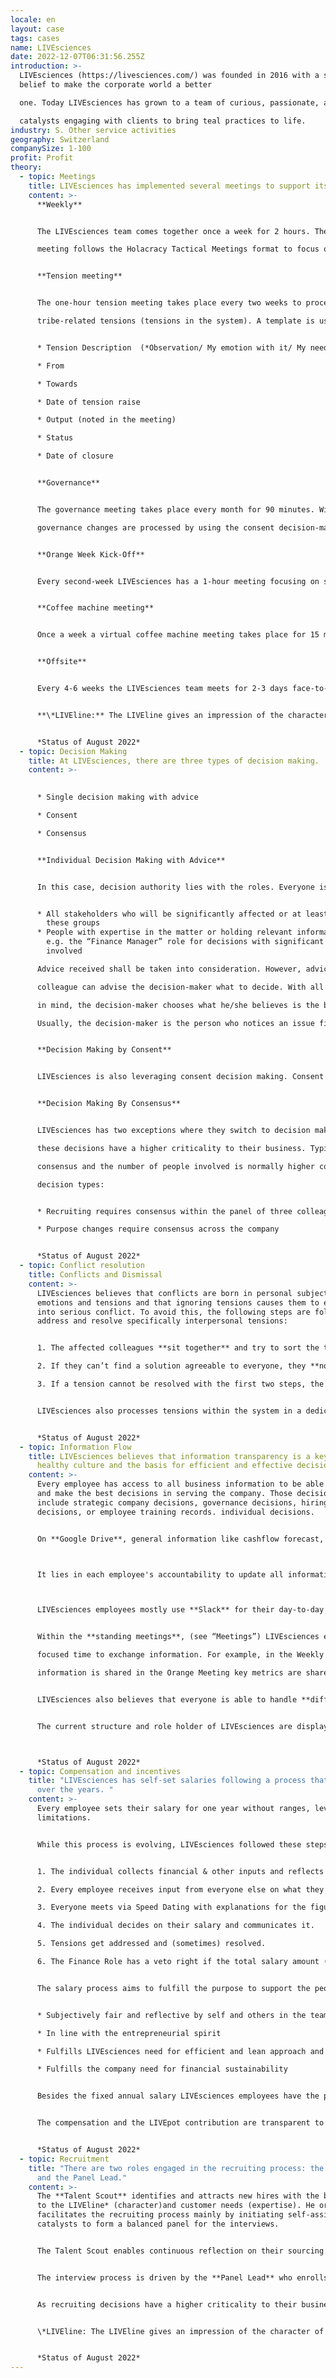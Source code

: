 ```yaml
---
locale: en
layout: case
tags: cases
name: LIVEsciences
date: 2022-12-07T06:31:56.255Z
introduction: >-
  LIVEsciences (https://livesciences.com/) was founded in 2016 with a strong
  belief to make the corporate world a better

  one. Today LIVEsciences has grown to a team of curious, passionate, and experienced

  catalysts engaging with clients to bring teal practices to life.
industry: S. Other service activities
geography: Switzerland
companySize: 1-100
profit: Profit
theory:
  - topic: Meetings
    title: LIVEsciences has implemented several meetings to support its structure.
    content: >-
      **Weekly**


      The LIVEsciences team comes together once a week for 2 hours. The first part of the Weekly

      meeting follows the Holacracy Tactical Meetings format to focus on operational work and operational tensions. The second part is focused on exchange and connection. In this part, they focus on bringing their culture and values (captured in the LIVEline* https://livesciences.com/liveline/) to life and reflecting on it. Team members then share how their week was in general e.g. on project work or upskilling. Further team members can share their stress level, learnings, praise, and success of the week.


      **Tension meeting**


      The one-hour tension meeting takes place every two weeks to process all emotional

      tribe-related tensions (tensions in the system). A template is used which follows the structure of non-violent communication. Tensions might be solved by being shared and discussed, specific actions to be taken, or they might be revisited again later. 


      * Tension Description  (*Observation/ My emotion with it/ My need/ My wish*)

      * From

      * Towards

      * Date of tension raise

      * Output (noted in the meeting)

      * Status

      * Date of closure


      **Governance**


      The governance meeting takes place every month for 90 minutes. Within this meeting,

      governance changes are processed by using the consent decision-making after a proposal is raised. Further tensions directed towards any governance topic are processed (tensions on the system). Proposals follow the structure of describing the tension, proposal and next steps to be taken. Once the proposal follows the consent decision process the governance decision will be implemented.


      **Orange Week Kick-Off**


      Every second-week LIVEsciences has a 1-hour meeting focusing on several financial metrics. Even though all numbers and metrics are transparent, this meeting ensures that information is understood by everyone. Furthermore, it gives room to ask questions and discuss.


      **Coffee machine meeting**


      Once a week a virtual coffee machine meeting takes place for 15 minutes for anyone that would like to connect with others.


      **Offsite**


      Every 4-6 weeks the LIVEsciences team meets for 2-3 days face-to-face to create belonging, trust, and connection within the team. This time is also used for some efficient face-to-face working, upskilling, or team development.


      **\*LIVEline:** The LIVEline gives an impression of the character of LIVEsciences. It summarises who they are and what they think is the right way of working together. For example, it includes values, principles, and behaviors the team is striving for and triggers passionate discussions on different situations in their day-to-day work life (https://livesciences.com/liveline/).


      *Status of August 2022*
  - topic: Decision Making
    title: At LIVEsciences, there are three types of decision making.
    content: >-
      

      * Single decision making with advice

      * Consent

      * Consensus 


      **Individual Decision Making with Advice**


      In this case, decision authority lies with the roles. Everyone is entitled to take any decision at any time – LIVEsciences team members trust each other to do the right thing no matter what. This is the most common decision at LIVEsciences and it typically involves only a few people. An example of an individual decision is deciding how to create a workshop. As a default rule, LIVEsciences uses single decision-making combined with the advice process, meaning that any person can take any decision after seeking advice from:


      * All stakeholders who will be significantly affected or at least key representatives of 
        these groups
      * People with expertise in the matter or holding relevant information for this decision,
        e.g. the “Finance Manager” role for decisions with significant out-of-pocket cost
        involved

      Advice received shall be taken into consideration. However, advice is simply advice. No 

      colleague can advise the decision-maker what to decide. With all the advice and perspectives 

      in mind, the decision-maker chooses what he/she believes is the best course of action. 

      Usually, the decision-maker is the person who notices an issue first, he/she is the owner of a specific role or he/she is affected by the issue.


      **Decision Making by Consent**


      LIVEsciences is also leveraging consent decision making. Consent means the absence of objections and going with a “good enough for now, safe enough to try” solution. When there are any objections, i.e. significant risks to the survival of the company, the decision cannot be taken, and the objections need to be dealt with (e.g., by seeking understanding or revising content).


      **Decision Making By Consensus**


      LIVEsciences has two exceptions where they switch to decision making by consensus as

      these decisions have a higher criticality to their business. Typically very few decisions require

      consensus and the number of people involved is normally higher compared to the other

      decision types:


      * Recruiting requires consensus within the panel of three colleagues

      * Purpose changes require consensus across the company


      *Status of August 2022*
  - topic: Conflict resolution
    title: Conflicts and Dismissal
    content: >-
      LIVEsciences believes that conflicts are born in personal subjective
      emotions and tensions and that ignoring tensions causes them to escalate
      into serious conflict. To avoid this, the following steps are followed to
      address and resolve specifically interpersonal tensions:


      1. The affected colleagues **sit together** and try to sort the tension out privately or process it in a dedicated meeting.

      2. If they can’t find a solution agreeable to everyone, they **nominate a colleague** they trust **to act as a mediator** or **call an external mediator**. The mediator doesn’t impose a decision. Rather, he or she supports the participants in coming to their own solution.

      3. If a tension cannot be resolved with the first two steps, the person with the tension can make a **proposal for dismissal** in Consent Decision Mode, where everybody can object except the person who is proposed to be dismissed. When there is no objection, the responsible person owning this accountability (currently Admin/Legal) is asked to formally give notice on behalf of the consent decision taken before.


      LIVEsciences also processes tensions within the system in a dedicated Tension Meeting and tensions on the system in the Governance Meeting (see “Meetings” for further information).


      *Status of August 2022*
  - topic: Information Flow
    title: LIVEsciences believes that information transparency is a key element of a
      healthy culture and the basis for efficient and effective decision-making.
    content: >-
      Every employee has access to all business information to be able to sense
      and make the best decisions in serving the company. Those decisions
      include strategic company decisions, governance decisions, hiring
      decisions, or employee training records. individual decisions.


      On **Google Drive**, general information like cashflow forecast, CRM, project pipeline, and recruitment information are accessible for each employee. Individual information is transparent e.g. salary information, utilization rate, capacity planning, or vacation planning. Other platforms reveal information on booked hours, expense claims, and credit card billing. More detailed information on the financial situation of LIVEsciences is always available from the finance role holders.



      It lies in each employee's accountability to update all information so that LIVEsciences employees have an up-to-date overview of the key data.



      LIVEsciences employees mostly use **Slack** for their day-to-day communication. In Slack all  levels of communication from 1:1, client project teams, governance information, or whole team communication take place. Slack is used for sharing knowledge, announcing decisions taken, asking for urgent support within the team, and sharing fun information.


      Within the **standing meetings**, (see “Meetings”) LIVEsciences employees have some

      focused time to exchange information. For example, in the Weekly meeting,day-to-day

      information is shared in the Orange Meeting key metrics are shared, and in the Governance Meeting, governance proposals are decided on. Employees can follow up on these meetings by recordings, Miro boards, or information exchanged on Slack.


      LIVEsciences also believes that everyone is able to handle **difficult and sensitive news**. Therefore, financially critical phases are shared with all employees to take advantage of the collective intelligence to find solutions and make the right decisions for the company.


      The current structure and role holder of LIVEsciences are displayed and publicly accessible in **Holaspirit** (https://app.holaspirit.com/public/livesciences-ag). This makes it especially easy for employees to reach out to the right role owner and hold others accountable.



      *Status of August 2022*
  - topic: Compensation and incentives
    title: "LIVEsciences has self-set salaries following a process that was adapted
      over the years. "
    content: >-
      Every employee sets their salary for one year without ranges, levels, or
      limitations.


      While this process is evolving, LIVEsciences followed these steps in its most recent compensation cycle:


      1. The individual collects financial & other inputs and reflects on money, self-worth, and value.

      2. Every employee receives input from everyone else on what they think he/she should earn (one CHF-figure) in line with the advice process. This information is captured in a datasheet.

      3. Everyone meets via Speed Dating with explanations for the figures and criteria people used for their advice.

      4. The individual decides on their salary and communicates it.

      5. Tensions get addressed and (sometimes) resolved.

      6. The Finance Role has a veto right if the total salary amount (not per individual) might lead to financial distress for the company.


      The salary process aims to fulfill the purpose to support the people to take a decision for their own salary for the following calendar year which is:


      * Subjectively fair and reflective by self and others in the team

      * In line with the entrepreneurial spirit

      * Fulfills LIVEsciences need for efficient and lean approach and

      * Fulfills the company need for financial sustainability


      Besides the fixed annual salary LIVEsciences employees have the possibility to invest part of their salary in the LIVEpot supporting LIVEscienes keeping the structural cost low over the year. At the end of the year, a certain proportion of the profit is allocated to the LIVEpot contributions, applying a factor similar to an interest rate on the money invested. Reflecting the entrepreneurial risk, the factor is not always above 1, hence employees might have made an investment with their salary in the future of the company.


      The compensation and the LIVEpot contribution are transparent to all employees.


      *Status of August 2022*
  - topic: Recruitment
    title: "There are two roles engaged in the recruiting process: the Talent scout
      and the Panel Lead."
    content: >-
      The **Talent Scout** identifies and attracts new hires with the best fit
      to the LIVEline* (character)and customer needs (expertise). He or she
      facilitates the recruiting process mainly by initiating self-assignment of
      catalysts to form a balanced panel for the interviews. 


      The Talent Scout enables continuous reflection on their sourcing tactics e.g. demand, location, and profile, and ensures an alignment between panels ongoing in parallel.


      The interview process is driven by the **Panel Lead** who enrolls 2 further panel members forming a 3-person panel. During the interview process, the Panel Lead is the point of contact for the candidate answering his or her questions about compensation, benefits etc.


      As recruiting decisions have a higher criticality to their business, hiring decisions are made by consensus amongst the 3 panel members.


      \*LIVEline: The LIVEline gives an impression of the character of LIVEsciences. It summarises who they are and what they think is the right way of working together. For example, it includes values, principles, and behaviors the team is striving for and triggers passionate discussions on different situations in their day2day work life (https://livesciences.com/liveline/).


      *Status of August 2022*
---
```

